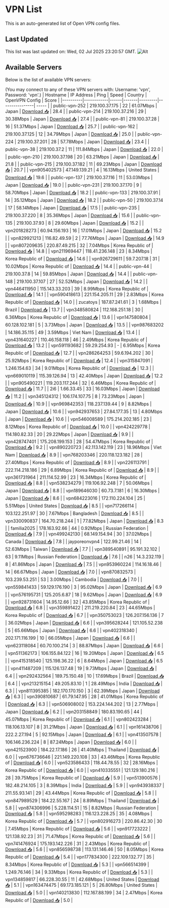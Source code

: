 # VPN List

This is an auto-generated list of Open VPN config files.

## Last Updated

This list was last updated on: Wed, 02 Jul 2025 23:20:57 GMT.
![Alt](https://repobeats.axiom.co/api/embed/186b98318ef1479477931607c1ad7d823f12451f.svg "Repobeats analytics image")

## Available Servers

Below is the list of available VPN servers:

(You may connect to any of these VPN servers with: Username: 'vpn', Password: 'vpn'.)
| Hostname | IP Address | Ping | Speed | Country | OpenVPN Config | Score |
|----------|------------|------|-------|---------|----------------| ----- |
| public-vpn-252 | 219.100.37.175 | 22 | 61.07Mbps | Japan | [Download 📥](./configs/server_0_JP.ovpn) | 28.4 |
| public-vpn-214 | 219.100.37.216 | 29 | 30.38Mbps | Japan | [Download 📥](./configs/server_1_JP.ovpn) | 27.4 |
| public-vpn-81 | 219.100.37.28 | 16 | 51.37Mbps | Japan | [Download 📥](./configs/server_2_JP.ovpn) | 25.7 |
| public-vpn-162 | 219.100.37.125 | 12 | 34.79Mbps | Japan | [Download 📥](./configs/server_3_JP.ovpn) | 25.0 |
| public-vpn-224 | 219.100.37.201 | 28 | 57.78Mbps | Japan | [Download 📥](./configs/server_4_JP.ovpn) | 23.4 |
| public-vpn-38 | 219.100.37.2 | 11 | 111.84Mbps | Japan | [Download 📥](./configs/server_5_JP.ovpn) | 22.0 |
| public-vpn-210 | 219.100.37.198 | 20 | 63.21Mbps | Japan | [Download 📥](./configs/server_6_JP.ovpn) | 21.8 |
| public-vpn-215 | 219.100.37.182 | 11 | 69.23Mbps | Japan | [Download 📥](./configs/server_7_JP.ovpn) | 20.7 |
| vpn905402573 | 47.149.139.21 | 4 | 16.13Mbps | United States | [Download 📥](./configs/server_8_US.ovpn) | 19.6 |
| public-vpn-137 | 219.100.37.116 | 11 | 53.03Mbps | Japan | [Download 📥](./configs/server_9_JP.ovpn) | 19.0 |
| public-vpn-231 | 219.100.37.170 | 9 | 58.70Mbps | Japan | [Download 📥](./configs/server_10_JP.ovpn) | 18.2 |
| public-vpn-133 | 219.100.37.91 | 14 | 35.12Mbps | Japan | [Download 📥](./configs/server_11_JP.ovpn) | 18.2 |
| public-vpn-50 | 219.100.37.14 | 17 | 58.14Mbps | Japan | [Download 📥](./configs/server_12_JP.ovpn) | 17.5 |
| public-vpn-235 | 219.100.37.220 | 8 | 35.36Mbps | Japan | [Download 📥](./configs/server_13_JP.ovpn) | 15.6 |
| public-vpn-135 | 219.100.37.93 | 8 | 29.60Mbps | Japan | [Download 📥](./configs/server_14_JP.ovpn) | 15.2 |
| vpn201828273 | 60.94.156.193 | 16 | 17.01Mbps | Japan | [Download 📥](./configs/server_15_JP.ovpn) | 15.2 |
| vpn829921213 | 116.82.49.59 | 2 | 77.76Mbps | Japan | [Download 📥](./configs/server_16_JP.ovpn) | 14.9 |
| vpn807209635 | 220.87.49.215 | 32 | 7.04Mbps | Korea Republic of | [Download 📥](./configs/server_17_KR.ovpn) | 14.8 |
| vpn211969447 | 118.41.236.148 | 23 | 8.34Mbps | Korea Republic of | [Download 📥](./configs/server_18_KR.ovpn) | 14.6 |
| vpn926729611 | 59.7.207.18 | 31 | 10.02Mbps | Korea Republic of | [Download 📥](./configs/server_19_KR.ovpn) | 14.4 |
| public-vpn-44 | 219.100.37.8 | 14 | 59.85Mbps | Japan | [Download 📥](./configs/server_20_JP.ovpn) | 14.4 |
| public-vpn-148 | 219.100.37.107 | 27 | 52.52Mbps | Japan | [Download 📥](./configs/server_21_JP.ovpn) | 14.2 |
| vpn446411950 | 115.143.33.203 | 39 | 8.99Mbps | Korea Republic of | [Download 📥](./configs/server_22_KR.ovpn) | 14.1 |
| vpn590418613 | 221.154.205.11 | 29 | 2.83Mbps | Korea Republic of | [Download 📥](./configs/server_23_KR.ovpn) | 14.0 |
| zucatoys | 187.87.241.61 | 3 | 1.68Mbps | Brazil | [Download 📥](./configs/server_24_BR.ovpn) | 13.7 |
| vpn348580824 | 112.168.251.18 | 30 | 6.36Mbps | Korea Republic of | [Download 📥](./configs/server_25_KR.ovpn) | 13.6 |
| vpn147580804 | 60.128.102.181 | 5 | 3.73Mbps | Japan | [Download 📥](./configs/server_26_JP.ovpn) | 13.5 |
| vpn987683202 | 14.186.35.115 | 49 | 3.59Mbps | Viet Nam | [Download 📥](./configs/server_27_VN.ovpn) | 13.4 |
| vpn431640227 | 110.46.158.118 | 46 | 2.49Mbps | Korea Republic of | [Download 📥](./configs/server_28_KR.ovpn) | 13.2 |
| vpn591193682 | 59.29.254.93 | - | 6.95Mbps | Korea Republic of | [Download 📥](./configs/server_29_KR.ovpn) | 12.7 |
| vpn286264253 | 59.6.194.202 | 30 | 25.92Mbps | Korea Republic of | [Download 📥](./configs/server_30_KR.ovpn) | 12.4 |
| vpn315847091 | 1.246.154.63 | 34 | 9.01Mbps | Korea Republic of | [Download 📥](./configs/server_31_KR.ovpn) | 12.3 |
| vpn669010119 | 115.39.126.94 | 13 | 42.40Mbps | Japan | [Download 📥](./configs/server_32_JP.ovpn) | 12.2 |
| vpn905490221 | 119.203.117.244 | 32 | 6.46Mbps | Korea Republic of | [Download 📥](./configs/server_33_KR.ovpn) | 11.7 |
| 2i6 | 1.66.33.45 | 33 | 16.03Mbps | Japan | [Download 📥](./configs/server_34_JP.ovpn) | 11.2 |
| vpn345124312 | 106.174.107.75 | 8 | 73.23Mbps | Japan | [Download 📥](./configs/server_35_JP.ovpn) | 10.9 |
| vpn969842353 | 118.237.139.44 | 9 | 8.82Mbps | Japan | [Download 📥](./configs/server_36_JP.ovpn) | 10.6 |
| vpn942937653 | 27.84.177.35 | 13 | 4.80Mbps | Japan | [Download 📥](./configs/server_37_JP.ovpn) | 10.6 |
| vpn546008589 | 175.214.202.185 | 23 | 8.12Mbps | Korea Republic of | [Download 📥](./configs/server_38_KR.ovpn) | 10.0 |
| vpn424229778 | 114.180.82.33 | 20 | 29.22Mbps | Japan | [Download 📥](./configs/server_39_JP.ovpn) | 9.9 |
| vpn428747401 | 175.208.199.153 | 28 | 54.47Mbps | Korea Republic of | [Download 📥](./configs/server_40_KR.ovpn) | 9.2 |
| vpn890220723 | 42.113.142.119 | 23 | 18.96Mbps | Viet Nam | [Download 📥](./configs/server_41_VN.ovpn) | 8.9 |
| vpn768203346 | 220.118.123.182 | 28 | 27.40Mbps | Korea Republic of | [Download 📥](./configs/server_42_KR.ovpn) | 8.9 |
| vpn226113791 | 222.114.218.186 | 29 | 6.89Mbps | Korea Republic of | [Download 📥](./configs/server_43_KR.ovpn) | 8.9 |
| vpn361731964 | 211.114.52.99 | 23 | 16.34Mbps | Korea Republic of | [Download 📥](./configs/server_44_KR.ovpn) | 8.8 |
| vpn538234279 | 119.106.92.248 | 7 | 50.06Mbps | Japan | [Download 📥](./configs/server_45_JP.ovpn) | 8.8 |
| vpn189646030 | 60.73.7.181 | 6 | 16.30Mbps | Japan | [Download 📥](./configs/server_46_JP.ovpn) | 8.6 |
| vpn684223016 | 172.110.224.104 | 25 | 5.51Mbps | United States | [Download 📥](./configs/server_47_US.ovpn) | 8.5 |
| vpn717266114 | 103.122.251.97 | 30 | 7.67Mbps | Bangladesh | [Download 📥](./configs/server_48_BD.ovpn) | 8.5 |
| vpn330090837 | 164.70.218.244 | 1 | 77.82Mbps | Japan | [Download 📥](./configs/server_49_JP.ovpn) | 8.3 |
| familia2025 | 178.163.92.66 | 44 | 0.92Mbps | Russian Federation | [Download 📥](./configs/server_50_RU.ovpn) | 7.9 |
| vpn499242130 | 68.149.154.94 | 30 | 37.02Mbps | Canada | [Download 📥](./configs/server_51_CA.ovpn) | 7.8 |
| jayporeonvpn4 | 122.99.21.46 | 14 | 52.63Mbps | Taiwan | [Download 📥](./configs/server_52_TW.ovpn) | 7.7 |
| vpn389540891 | 95.191.32.102 | 63 | 9.11Mbps | Russian Federation | [Download 📥](./configs/server_53_RU.ovpn) | 7.6 |
| n26 | 14.3.232.119 | 8 | 41.86Mbps | Japan | [Download 📥](./configs/server_54_JP.ovpn) | 7.5 |
| vpn953960224 | 114.16.18.46 | 14 | 66.67Mbps | Japan | [Download 📥](./configs/server_55_JP.ovpn) | 7.0 |
| vpn870832573 | 103.239.53.251 | 53 | 3.00Mbps | Cambodia | [Download 📥](./configs/server_56_KH.ovpn) | 7.0 |
| vpn559841433 | 59.129.176.190 | 3 | 95.02Mbps | Japan | [Download 📥](./configs/server_57_JP.ovpn) | 6.9 |
| vpn576195731 | 125.205.6.87 | 18 | 9.62Mbps | Japan | [Download 📥](./configs/server_58_JP.ovpn) | 6.9 |
| vpn928731604 | 14.95.12.66 | 32 | 43.85Mbps | Korea Republic of | [Download 📥](./configs/server_59_KR.ovpn) | 6.8 |
| vpn359891422 | 211.219.220.84 | 23 | 44.65Mbps | Korea Republic of | [Download 📥](./configs/server_60_KR.ovpn) | 6.7 |
| vpn350753023 | 126.207.156.136 | 7 | 36.02Mbps | Japan | [Download 📥](./configs/server_61_JP.ovpn) | 6.6 |
| vpn395628244 | 121.105.52.238 | 5 | 65.66Mbps | Japan | [Download 📥](./configs/server_62_JP.ovpn) | 6.6 |
| vpn402318340 | 202.171.116.199 | 10 | 66.05Mbps | Japan | [Download 📥](./configs/server_63_JP.ovpn) | 6.6 |
| vpn623118084 | 60.70.100.214 | 3 | 88.87Mbps | Japan | [Download 📥](./configs/server_64_JP.ovpn) | 6.6 |
| vpn511362173 | 106.155.84.122 | 16 | 19.20Mbps | Japan | [Download 📥](./configs/server_65_JP.ovpn) | 6.5 |
| vpn415318540 | 125.198.36.22 | 6 | 8.64Mbps | Japan | [Download 📥](./configs/server_66_JP.ovpn) | 6.5 |
| vpn411487209 | 115.126.137.48 | 19 | 9.73Mbps | Japan | [Download 📥](./configs/server_67_JP.ovpn) | 6.4 |
| vpn292432564 | 189.75.150.48 | 10 | 17.69Mbps | Brazil | [Download 📥](./configs/server_68_BR.ovpn) | 6.4 |
| vpn213215154 | 49.205.83.10 | 1 | 28.49Mbps | India | [Download 📥](./configs/server_69_IN.ovpn) | 6.3 |
| vpn811395385 | 182.170.170.150 | 3 | 62.39Mbps | Japan | [Download 📥](./configs/server_70_JP.ovpn) | 6.3 |
| vpn390810687 | 61.79.147.95 | 28 | 41.01Mbps | Korea Republic of | [Download 📥](./configs/server_71_KR.ovpn) | 6.3 |
| vpn506908002 | 153.224.144.202 | 13 | 2.77Mbps | Japan | [Download 📥](./configs/server_72_JP.ovpn) | 6.2 |
| vpn203158849 | 180.83.190.65 | 44 | 45.07Mbps | Korea Republic of | [Download 📥](./configs/server_73_KR.ovpn) | 6.1 |
| vpn802423284 | 118.106.13.107 | 8 | 31.21Mbps | Japan | [Download 📥](./configs/server_74_JP.ovpn) | 6.1 |
| vpn161438706 | 222.2.27.194 | 5 | 92.15Mbps | Japan | [Download 📥](./configs/server_75_JP.ovpn) | 6.1 |
| vpn413507578 | 106.146.236.224 | 8 | 87.24Mbps | Japan | [Download 📥](./configs/server_76_JP.ovpn) | 6.0 |
| vpn421523900 | 184.22.17.186 | 26 | 41.40Mbps | Thailand | [Download 📥](./configs/server_77_TH.ovpn) | 6.0 |
| vpn676736646 | 221.149.220.108 | 33 | 43.46Mbps | Korea Republic of | [Download 📥](./configs/server_78_KR.ovpn) | 6.0 |
| vpn523586433 | 118.44.78.55 | 32 | 28.16Mbps | Korea Republic of | [Download 📥](./configs/server_79_KR.ovpn) | 6.0 |
| vpn410335551 | 121.129.180.216 | 28 | 39.75Mbps | Korea Republic of | [Download 📥](./configs/server_80_KR.ovpn) | 5.9 |
| vpn513900576 | 182.48.214.105 | 3 | 8.39Mbps | India | [Download 📥](./configs/server_81_IN.ovpn) | 5.9 |
| vpn943938337 | 211.55.93.141 | 29 | 43.44Mbps | Korea Republic of | [Download 📥](./configs/server_82_KR.ovpn) | 5.8 |
| vpn847989529 | 184.22.55.167 | 24 | 8.89Mbps | Thailand | [Download 📥](./configs/server_83_TH.ovpn) | 5.8 |
| vpn874306996 | 5.228.114.51 | 15 | 8.82Mbps | Russian Federation | [Download 📥](./configs/server_84_RU.ovpn) | 5.8 |
| vpn595298283 | 116.123.228.25 | 35 | 4.08Mbps | Korea Republic of | [Download 📥](./configs/server_85_KR.ovpn) | 5.7 |
| vpn802916273 | 220.86.42.30 | 30 | 7.45Mbps | Korea Republic of | [Download 📥](./configs/server_86_KR.ovpn) | 5.6 |
| vpn917723222 | 121.138.92.23 | 31 | 71.47Mbps | Korea Republic of | [Download 📥](./configs/server_87_KR.ovpn) | 5.6 |
| vpn741476924 | 175.193.142.226 | 31 | 2.43Mbps | Korea Republic of | [Download 📥](./configs/server_88_KR.ovpn) | 5.6 |
| vpn856598738 | 113.131.146.46 | 50 | 8.05Mbps | Korea Republic of | [Download 📥](./configs/server_89_KR.ovpn) | 5.4 |
| vpn177834300 | 222.109.132.77 | 35 | 8.34Mbps | Korea Republic of | [Download 📥](./configs/server_90_KR.ovpn) | 5.3 |
| vpn566514399 | 1.249.76.146 | 34 | 9.33Mbps | Korea Republic of | [Download 📥](./configs/server_91_KR.ovpn) | 5.3 |
| vpn134859817 | 66.228.30.55 | 11 | 42.68Mbps | United States | [Download 📥](./configs/server_92_US.ovpn) | 5.1 |
| vpn163474475 | 69.173.185.121 | 5 | 26.80Mbps | United States | [Download 📥](./configs/server_93_US.ovpn) | 5.0 |
| vpn140213830 | 112.167.88.199 | 34 | 2.47Mbps | Korea Republic of | [Download 📥](./configs/server_94_KR.ovpn) | 5.0 |

